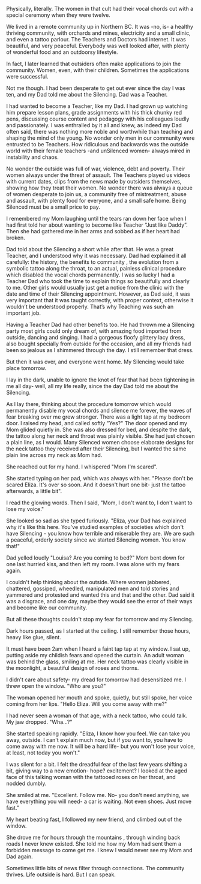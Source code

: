   
Physically, literally. The women in that cult had their vocal chords cut with a special ceremony when they were twelve.   
We lived in a remote community up in Northern BC. It was -no, is- a healthy thriving community, with orchards and mines, electricity and a small clinic, and even a tattoo parlour. The Teachers and Doctors had internet. It was beautiful, and very peaceful. Everybody was well looked after, with plenty of wonderful food and an outdoorsy lifestyle.    
In fact, I later learned that outsiders often make applications to join the community. Women, even, with their children. Sometimes the applications were successful.   
Not me though. I had been desperate to get out ever since the day I was ten, and my Dad told me about the Silencing. Dad was a Teacher.   
I had wanted to become a Teacher, like my Dad. I had grown up watching him prepare lesson plans, grade assignments with his thick chunky red pens, discussing course content and pedagogy with his colleagues loudly and passionately. I was enthralled by it all and knew, as indeed my Dad often said, there was nothing more noble and worthwhile than teaching and shaping the mind of the young. No wonder only men in our community were entrusted to be Teachers. How ridiculous and backwards was the outside world with their female teachers -and unSilenced women- always mired in instability and chaos.   
No wonder the outside was full of war, violence, debt and poverty. Their women always under the threat of assault. The Teachers played us videos with current dates, clips from the news made by outsiders themselves, showing how they treat their women. No wonder there was always a queue of women desperate to join us, a community free of mistreatment, abuse and assault, with plenty food for everyone, and a small safe home. Being Silenced must be a small price to pay.     
I remembered my Mom laughing until the tears ran down her face when I had first told her about wanting to become like Teacher “Just like Daddy”. Then she had gathered me in her arms and sobbed as if her heart had broken.   
Dad told about the Silencing a short while after that. He was a great Teacher, and I understood why it was necessary. Dad had explained it all carefully: the history, the benefits to community , the evolution from a symbolic tattoo along the throat, to an actual, painless clinical procedure which disabled the vocal chords permanently. I was so lucky I had a Teacher Dad who took the time to explain things so beautifully and clearly to me. Other girls would usually just get a notice from the clinic with the date and time of their Silencing appointment. However, as Dad said, it was very important that it was taught correctly, with proper context, otherwise it wouldn’t be understood properly. That’s why Teaching was such an important job.  
Having a Teacher Dad had other benefits too. He had thrown me a Silencing party most girls could only dream of, with amazing food imported from outside, dancing and singing. I had a gorgeous floofy glittery lacy dress, also bought specially from outside for the occasion, and all my friends had been so jealous as I shimmered through the day. I still remember that dress.   
But then it was over, and everyone went home. My Silencing would take place tomorrow.  
I lay in the dark, unable to ignore the knot of fear that had been tightening in me all day- well, all my life really, since the day Dad told me about the Silencing.  
As I lay there, thinking about the procedure tomorrow which would permanently disable my vocal chords and silence me forever, the waves of fear breaking over me grew stronger. There was a light tap at my bedroom door. I raised my head, and called softly "Yes?" The door opened and my Mom glided quietly in. She was also dressed for bed, and despite the dark, the tattoo along her neck and throat was plainly visible. She had just chosen a plain line, as I would. Many Silenced women choose elaborate designs for the neck tattoo they received after their Silencing, but I wanted the same plain line across my neck as Mom had.   
She reached out for my hand. I whispered "Mom I'm scared".  
She started typing on her pad, which was always with her. "Please don't be scared Eliza. It's over so soon. And it doesn't hurt one bit- just the tattoo afterwards, a little bit".   
I read the glowing words. Then I said, "Mom, I don't want to, I don't want to lose my voice." 

She looked so sad as she typed furiously. "Eliza, your Dad has explained why it's like this here. You've studied examples of societies which don't have Silencing - you know how terrible and miserable they are. We are such a peaceful, orderly society since we started Silencing women. You know that!"  
Dad yelled loudly "Louisa? Are you coming to bed?" Mom bent down for one last hurried kiss, and then left my room. I was alone with my fears again.   
I couldn't help thinking about the outside. Where women jabbered, chattered, gossiped, wheedled, manipulated men and told stories and yammered and protested and wanted this and that and the other. Dad said it was a disgrace, and one day, maybe they would see the error of their ways and become like our community.   
But all these thoughts couldn't stop my fear for tomorrow and my Silencing.   
Dark hours passed, as I started at the ceiling. I still remember those hours, heavy like glue, silent.   
It must have been 2am when I heard a faint tap tap at my window. I sat up, putting aside my childish fears and opened the curtain. An adult woman was behind the glass, smiling at me. Her neck tattoo was clearly visible in the moonlight, a beautiful design of roses and thorns.   
I didn't care about safety- my dread for tomorrow had desensitized me. I threw open the window. "Who are you?"   
The woman opened her mouth and spoke, quietly, but still spoke, her voice coming from her lips. "Hello Eliza. Will you come away with me?"  
I had never seen a woman of that age, with a neck tattoo, who could talk. My jaw dropped. "Wha...?"  
She started speaking rapidly. "Eliza, I know how you feel. We can take you away, outside. I can't explain much now, but if you want to, you have to come away with me now. It will be a hard life- but you won't lose your voice, at least, not today you won't."  
I was silent for a bit. I felt the dreadful fear of the last few years shifting a bit, giving way to a new emotion- hope? excitement? I looked at the aged face of this talking woman with the tattooed roses on her throat, and nodded dumbly.   
She smiled at me. "Excellent. Follow me. No- you don't need anything, we have everything you will need- a car is waiting. Not even shoes. Just move fast."  
My heart beating fast, I followed my new friend, and climbed out of the window.  
She drove me for hours through the mountains , through winding back roads I never knew existed. She told me how my Mom had sent them a forbidden message to come get me. I knew I would never see my Mom and Dad again.   
Sometimes little bits of news filter through connections. The community thrives. Life outside is hard. But I can speak. 